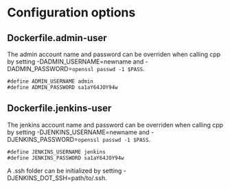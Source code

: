 Configuration options
==

Dockerfile.admin-user
---

The admin account name and password can be overriden when 
calling cpp by setting -DADMIN_USERNAME=newname and 
-DADMIN_PASSWORD=`openssl passwd -1 $PASS`.

    #define ADMIN_USERNAME admin
    #define ADMIN_PASSWORD sa1aY64JOY94w

Dockerfile.jenkins-user
---

The jenkins account name and password can be overriden when 
calling cpp by setting -DJENKINS_USERNAME=newname and 
-DJENKINS_PASSWORD=`openssl passwd -1 $PASS`.

    #define JENKINS_USERNAME jenkins
    #define JENKINS_PASSWORD sa1aY64JOY94w

A .ssh folder can be initialized by setting
-DJENKINS_DOT_SSH=path/to/.ssh.
    